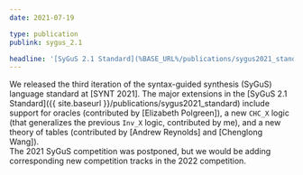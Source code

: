 ```yaml
---
date: 2021-07-19

type: publication
publink: sygus_2.1

headline: '[SyGuS 2.1 Standard](%BASE_URL%/publications/sygus2021_standard) =fa^angle-double-right^fa= [SYNT =qq= 21][SYNT 2021]'
---
```


We released the third iteration of the syntax-guided synthesis (SyGuS) language standard at [SYNT 2021].
The major extensions in the [SyGuS 2.1 Standard]({{ site.baseurl }}/publications/sygus2021_standard) include support for oracles (contributed by [Elizabeth Polgreen]), a new `CHC_X` logic (that generalizes the previous `Inv_X` logic, contributed by me), and a new theory of tables (contributed by [Andrew Reynolds] and [Chenglong Wang]).
<br>
The 2021 SyGuS competition was postponed,
but we would be adding corresponding new competition tracks in the 2022 competition.
